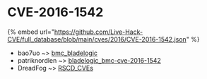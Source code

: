 # CVE-2016-1542
{% embed url="https://github.com/Live-Hack-CVE/full_database/blob/main/cves/2016/CVE-2016-1542.json" %}

* bao7uo ~> [bmc_bladelogic](https://www.alice-snow.ru/2016/database/cve-2016-1542/bmc_bladelogic-bao7uo)
* patriknordlen ~> [bladelogic_bmc-cve-2016-1542](https://www.alice-snow.ru/2016/database/cve-2016-1542/bladelogic_bmc-cve-2016-1542-patriknordlen)
* DreadFog ~> [RSCD_CVEs](https://www.alice-snow.ru/2016/database/cve-2016-1542/rscd_cves-dreadfog)